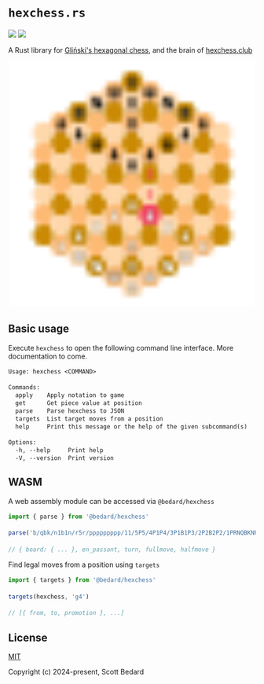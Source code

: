# `hexchess.rs`

<a href="https://github.com/scottbedard/hexchess.rs/actions/workflows/build.yml"><img src="https://github.com/scottbedard/hexchess.rs/actions/workflows/build.yml/badge.svg" /></a>
<a href="https://github.com/scottbedard/hexchess.rs/blob/main/LICENSE"><img src="https://img.shields.io/badge/license-MIT-blue" /></a>

A Rust library for [Gliński's hexagonal chess](https://en.wikipedia.org/wiki/Hexagonal_chess#Gli%C5%84ski's_hexagonal_chess), and the brain of [hexchess.club](https://hexchess.club)

<p align="center">
  <a href="https://hexchess.club">
    <img src="https://raw.githubusercontent.com/scottbedard/hexchess.rs/main/assets/hexchess.svg?token=GHSAT0AAAAAAB6TCUTJKYS3NBP6TEIW2DKOZN3FTWQ" width="500" />
  </a>
</p>

## Basic usage

Execute `hexchess` to open the following command line interface. More documentation to come.

```
Usage: hexchess <COMMAND>

Commands:
  apply    Apply notation to game
  get      Get piece value at position
  parse    Parse hexchess to JSON
  targets  List target moves from a position
  help     Print this message or the help of the given subcommand(s)

Options:
  -h, --help     Print help
  -V, --version  Print version
```

## WASM

A web assembly module can be accessed via `@bedard/hexchess`

```ts
import { parse } from '@bedard/hexchess'

parse('b/qbk/n1b1n/r5r/ppppppppp/11/5P5/4P1P4/3P1B1P3/2P2B2P2/1PRNQBKNRP1')

// { board: { ... }, en_passant, turn, fullmove, halfmove }
```

Find legal moves from a position using `targets`

```ts
import { targets } from '@bedard/hexchess'

targets(hexchess, 'g4')

// [{ from, to, promotion }, ...]
```

## License

[MIT](https://github.com/scottbedard/hexchess.rs/tree/main?tab=MIT-1-ov-file#readme)

Copyright (c) 2024-present, Scott Bedard
